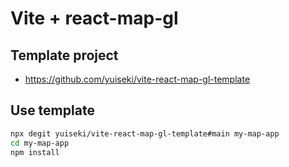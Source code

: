# Vite + react-map-gl

## Template project

- https://github.com/yuiseki/vite-react-map-gl-template

## Use template

```bash
npx degit yuiseki/vite-react-map-gl-template#main my-map-app
cd my-map-app
npm install
```

